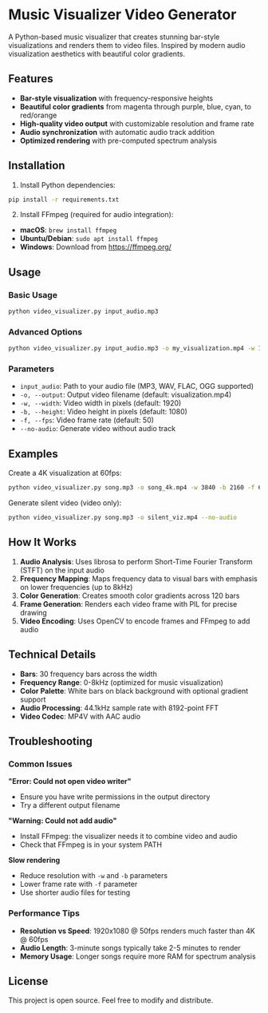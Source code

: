 # Music Visualizer Video Generator

A Python-based music visualizer that creates stunning bar-style visualizations and renders them to video files. Inspired by modern audio visualization aesthetics with beautiful color gradients.

## Features

- **Bar-style visualization** with frequency-responsive heights
- **Beautiful color gradients** from magenta through purple, blue, cyan, to red/orange
- **High-quality video output** with customizable resolution and frame rate
- **Audio synchronization** with automatic audio track addition
- **Optimized rendering** with pre-computed spectrum analysis

## Installation

1. Install Python dependencies:
```bash
pip install -r requirements.txt
```

2. Install FFmpeg (required for audio integration):
- **macOS**: `brew install ffmpeg`
- **Ubuntu/Debian**: `sudo apt install ffmpeg`
- **Windows**: Download from https://ffmpeg.org/

## Usage

### Basic Usage
```bash
python video_visualizer.py input_audio.mp3
```

### Advanced Options
```bash
python video_visualizer.py input_audio.mp3 -o my_visualization.mp4 -w 1920 -b 1080 -f 60
```

### Parameters
- `input_audio`: Path to your audio file (MP3, WAV, FLAC, OGG supported)
- `-o, --output`: Output video filename (default: visualization.mp4)
- `-w, --width`: Video width in pixels (default: 1920)
- `-b, --height`: Video height in pixels (default: 1080)
- `-f, --fps`: Video frame rate (default: 50)
- `--no-audio`: Generate video without audio track

## Examples

Create a 4K visualization at 60fps:
```bash
python video_visualizer.py song.mp3 -o song_4k.mp4 -w 3840 -b 2160 -f 60
```

Generate silent video (video only):
```bash
python video_visualizer.py song.mp3 -o silent_viz.mp4 --no-audio
```

## How It Works

1. **Audio Analysis**: Uses librosa to perform Short-Time Fourier Transform (STFT) on the input audio
2. **Frequency Mapping**: Maps frequency data to visual bars with emphasis on lower frequencies (up to 8kHz)
3. **Color Generation**: Creates smooth color gradients across 120 bars
4. **Frame Generation**: Renders each video frame with PIL for precise drawing
5. **Video Encoding**: Uses OpenCV to encode frames and FFmpeg to add audio

## Technical Details

- **Bars**: 30 frequency bars across the width
- **Frequency Range**: 0-8kHz (optimized for music visualization)
- **Color Palette**: White bars on black background with optional gradient support
- **Audio Processing**: 44.1kHz sample rate with 8192-point FFT
- **Video Codec**: MP4V with AAC audio

## Troubleshooting

### Common Issues

**"Error: Could not open video writer"**
- Ensure you have write permissions in the output directory
- Try a different output filename

**"Warning: Could not add audio"**
- Install FFmpeg: the visualizer needs it to combine video and audio
- Check that FFmpeg is in your system PATH

**Slow rendering**
- Reduce resolution with `-w` and `-b` parameters
- Lower frame rate with `-f` parameter
- Use shorter audio files for testing

### Performance Tips

- **Resolution vs Speed**: 1920x1080 @ 50fps renders much faster than 4K @ 60fps
- **Audio Length**: 3-minute songs typically take 2-5 minutes to render
- **Memory Usage**: Longer songs require more RAM for spectrum analysis

## License

This project is open source. Feel free to modify and distribute.